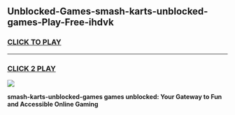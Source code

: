 
## Unblocked-Games-smash-karts-unblocked-games-Play-Free-ihdvk
<h3>
<a href="https://premium76.site?title=smash-karts-unblocked-games&ref=23A">CLICK TO PLAY</a></h3>
<hr>

<h3>
<a href="https://premium76.site?title=smash-karts-unblocked-games&ref=23A">CLICK 2 PLAY</a>
  
</h3>

<a href="https://premium76.site?title=smash-karts-unblocked-games&ref=23A"><img src="https://clearcache.store/games.png"></a>


**smash-karts-unblocked-games games unblocked: Your Gateway to Fun and Accessible Online Gaming**
